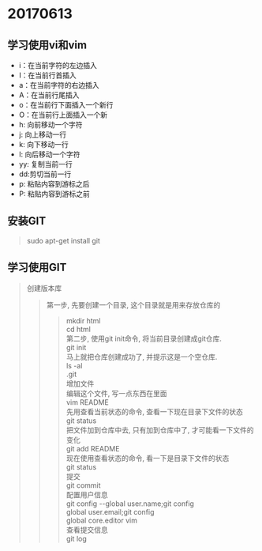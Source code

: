 # 20170613

## 学习使用vi和vim
- i：在当前字符的左边插入
- I：在当前行首插入
- a：在当前字符的右边插入
- A：在当前行尾插入
- o：在当前行下面插入一个新行
- O：在当前行上面插入一个新
- h: 向前移动一个字符
- j: 向上移动一行
- k: 向下移动一行
- l: 向后移动一个字符
- yy: 复制当前一行
- dd:剪切当前一行
- p: 粘贴内容到游标之后
- P: 粘贴内容到游标之前

## 安装GIT
> sudo apt-get install git

## 学习使用GIT
>   创建版本库    
>> 第一步, 先要创建一个目录, 这个目录就是用来存放仓库的  
>>> mkdir html     
>>> cd html  
>> 第二步, 使用git init命令, 将当前目录创建成git仓库.  
>>> git init  
>> 马上就把仓库创建成功了, 并提示这是一个空仓库.  
>>> ls -al  
>>> .git  
> 增加文件  
>> 编辑这个文件, 写一点东西在里面  
>>> vim README  
>> 先用查看当前状态的命令, 查看一下现在目录下文件的状态  
>>> git status  
>> 把文件加到仓库中去, 只有加到仓库中了, 才可能看一下文件的变化  
>>> git add README  
>> 现在使用查看状态的命令, 看一下是目录下文件的状态  
>>> git status  
>> 提交  
>>> git commit  
>> 配置用户信息  
>>> git config --global user.name;git config   
>>> global user.email;git config   
>>> global core.editor vim  
>> 查看提交信息  
>>> git log  
